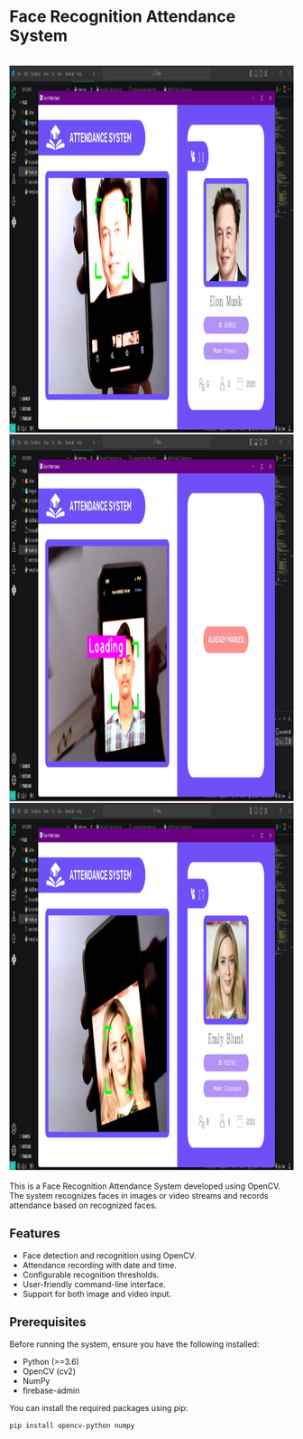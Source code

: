# Face Recognition Attendance System
<br>
<div align="center">
  <img src="./projectImage/ElonMusk.png" height="650" width="1080">
  <img src="./projectImage/Nitin.png" height="650" width="1080">
  <img src="./projectImage/Emly.png" height="650" width="1080">
</div>
<br>
This is a Face Recognition Attendance System developed using OpenCV. The system recognizes faces in images or video streams and records attendance based on recognized faces.

## Features

- Face detection and recognition using OpenCV.
- Attendance recording with date and time.
- Configurable recognition thresholds.
- User-friendly command-line interface.
- Support for both image and video input.

## Prerequisites

Before running the system, ensure you have the following installed:

- Python (>=3.6)
- OpenCV (cv2)
- NumPy
- firebase-admin

You can install the required packages using pip:

```bash
pip install opencv-python numpy
